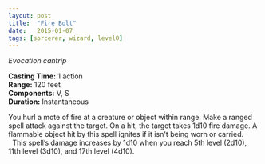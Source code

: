 ```yaml
---
layout: post
title:  "Fire Bolt"
date:   2015-01-07
tags: [sorcerer, wizard, level0]
---
```


_Evocation cantrip_

**Casting Time:** 1 action  
**Range:** 120 feet  
**Components:** V, S  
**Duration:** Instantaneous

You hurl a mote of fire at a creature or object within range. Make a ranged spell attack against the target. On a hit, the target takes 1d10 fire damage. A flammable object hit by this spell ignites if it isn't being worn or carried.  
&nbsp;&nbsp;This spell’s damage increases by 1d10 when you reach 5th level (2d10), 11th level (3d10), and 17th level (4d10).
